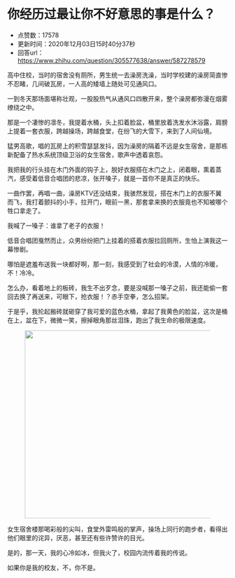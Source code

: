 # 你经历过最让你不好意思的事是什么？
- 点赞数：17578
- 更新时间：2020年12月03日15时40分37秒
- 回答url：https://www.zhihu.com/question/305577638/answer/587278579
<body>
 <p data-pid="CnlLcGuD">高中住校，当时的宿舍没有厕所，男生统一去澡房洗澡，当时学校建的澡房简直惨不忍睹，几间破瓦房，一人高的矮墙上随处可见通风口。</p>
 <p data-pid="xDHqq11B">一到冬天那场面堪称壮观，一股股热气从通风口四散开来，整个澡房都弥漫在烟雾缭绕之中。</p>
 <p data-pid="0OXsKmBC">那是一个凄惨的凛冬，我提着水桶，头上扣着脸盆，桶里放着洗发水沐浴露，肩膀上提着一套衣服，跨越操场，跨越食堂，在纷飞的大雪下，来到了人间仙境。</p>
 <p data-pid="hrI_Ftoz">猛男高歌，唱的瓦房上的积雪瑟瑟发抖，因为澡房的隔着不远是女生宿舍，是那栋新配备了热水系统顶级卫浴的女生宿舍，歌声中透着哀怨。</p>
 <p data-pid="7oVSxLmh">我把我的行头挂在木门外面的钩子上，脱好衣服搭在木门之上，闭着眼，熏着蒸汽，感受着低音合唱团的悲凉，张开嗓子，就是一首你不是真正的快乐。</p>
 <p data-pid="7Vf42RfT">一曲作罢，再唱一曲，澡房KTV还没结束，我骇然发现，搭在木门上的衣服不翼而飞，我打着颤抖的小手，拉开门，眼前一黑，那套拿来换的衣服竟也不知被哪个牲口拿走了。</p>
 <p data-pid="e5t934WR">我喊了一嗓子：谁拿了老子的衣服！</p>
 <p data-pid="ayXB3DOJ">低音合唱团戛然而止，众男纷纷把门上挂着的搭着衣服拉回厕所，生怕上演我这一幕惨剧。</p>
 <p data-pid="-1MBv-0B">哪怕是遮羞布送我一块都好啊，那一刻，我感受到了社会的冷漠，人情的冷暖，不！冷冷。</p>
 <p data-pid="WXGmDB5h">怎么办，看着地上的板砖，我生不出歹念，要是没喊那一嗓子之前，我还能偷一套回去换了再送来，可眼下，抢衣服！？赤手空拳，怎么招架。</p>
 <p data-pid="08a2nTW3">于是乎，我抡起搬砖就砸穿了我可爱的蓝色水桶，拿起了我黄色的脸盆，这次是桶在上，盆在下，微微一笑，擦掉眼角那丝泪珠，跑出了我生命的极限速度。</p>
 <figure data-size="normal">
  <img src="https://picx.zhimg.com/50/v2-634f1d44d5cfec321dd225f06303a1b5_720w.jpg?source=1940ef5c" data-rawwidth="429" data-rawheight="378" data-size="normal" data-caption="" data-original-token="v2-634f1d44d5cfec321dd225f06303a1b5" data-default-watermark-src="https://pica.zhimg.com/50/v2-7adc27472146a56b7802027a08dd17cb_720w.jpg?source=1940ef5c" class="origin_image zh-lightbox-thumb" width="429" data-original="https://picx.zhimg.com/v2-634f1d44d5cfec321dd225f06303a1b5_r.jpg?source=1940ef5c">
 </figure>
 <p data-pid="zsn5kJVK">女生宿舍楼那喝彩般的尖叫，食堂外雷鸣般的掌声，操场上同行的跑步者，看得出他们眼里的诧异，厌恶，甚至还有些许赞许的目光。</p>
 <p data-pid="aWS540Ge">是的，那一天，我的心冷如冰，但我火了，校园内流传着我的传说。</p>
 <p data-pid="-k0naeNa">如果你是我的校友，不，你不是。</p>
</body>